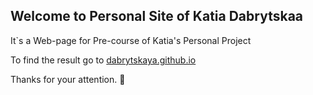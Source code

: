 ## Welcome to Personal Site of Katia Dabrytskaa

It`s a Web-page for Pre-course of Katia's Personal Project

To find the result go to  [dabrytskaya.github.io](https://dabrytskaya.github.io) 

Thanks for your attention. 🤗

